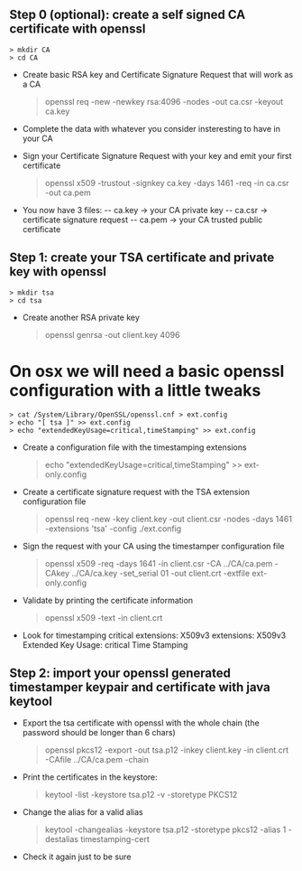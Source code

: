 ## Step 0 (optional): create a self signed CA certificate with openssl
    > mkdir CA
    > cd CA

- Create basic RSA key and Certificate Signature Request that will work as a CA
    > openssl req -new -newkey rsa:4096 -nodes -out ca.csr -keyout ca.key

- Complete the data with whatever you consider insteresting to have in your CA

- Sign your Certificate Signature Request with your key and emit your first certificate
    > openssl x509 -trustout -signkey ca.key -days 1461 -req -in ca.csr -out ca.pem

- You now have 3 files:
-- ca.key -> your CA private key
-- ca.csr -> certificate signature request
-- ca.pem -> your CA trusted public certificate

## Step 1: create your TSA certificate and private key with openssl
    > mkdir tsa
    > cd tsa

- Create another RSA private key
    > openssl genrsa -out client.key 4096

# On osx we will need a basic openssl configuration with a little tweaks
    > cat /System/Library/OpenSSL/openssl.cnf > ext.config
    > echo "[ tsa ]" >> ext.config
    > echo "extendedKeyUsage=critical,timeStamping" >> ext.config

- Create a configuration file with the timestamping extensions
    > echo "extendedKeyUsage=critical,timeStamping" >> ext-only.config

- Create a certificate signature request with the TSA extension configuration file
    > openssl req -new -key client.key -out client.csr -nodes -days 1461 -extensions 'tsa' -config ./ext.config

- Sign the request with your CA using the timestamper configuration file
    > openssl x509 -req -days 1641 -in client.csr -CA ../CA/ca.pem -CAkey ../CA/ca.key -set_serial 01 -out client.crt -extfile ext-only.config

- Validate by printing the certificate information
    > openssl x509 -text -in client.crt

- Look for timestamping critical extensions:
    X509v3 extensions:
        X509v3 Extended Key Usage: critical
            Time Stamping

## Step 2: import your openssl generated timestamper keypair and certificate with java keytool
- Export the tsa certificate with openssl with the whole chain (the password should be longer than 6 chars)
    > openssl pkcs12 -export -out tsa.p12 -inkey client.key -in client.crt -CAfile ../CA/ca.pem -chain

- Print the certificates in the keystore:
    > keytool -list -keystore tsa.p12 -v -storetype PKCS12

- Change the alias for a valid alias
    > keytool -changealias -keystore tsa.p12 -storetype pkcs12 -alias 1 -destalias timestamping-cert

- Check it again just to be sure
